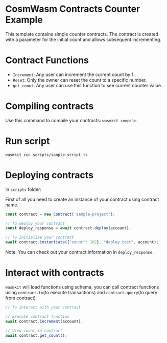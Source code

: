 # CosmWasm Contracts Counter Example

This template contains simple counter contracts.
The contract is created with a parameter for the initial count and allows subsequent incrementing.

# Contract Functions
- `Increment`: Any user can increment the current count by 1.
- `Reset`: Only the owner can reset the count to a specific number.
- `get_count`: Any user can use this function to see current counter value.

# Compiling contracts

Use this command to compile your contracts: 
`wasmkit compile`

# Run script

`wasmkit run scripts/sample-script.ts`

# Deploying contracts

In `scripts` folder:

First of all you need to create an instance of your contract using contract name.
```ts
const contract = new Contract('sample-project');

// To deploy your contract
const deploy_response = await contract.deploy(account);

// To initialize your contract
await contract.instantiate({"count": 102}, "deploy test", account);
```

Note: You can check out your contract information in `deploy_response`.

# Interact with contracts

`wasmkit` will load functions using schema, you can call contract functions using `contract.tx`(to execute transactions) and `contract.query`(to query from contract)

```js
// To interact with your contract

// Execute contract function
await contract.increment(account);

// View count in contract
await contract.get_count();
```
